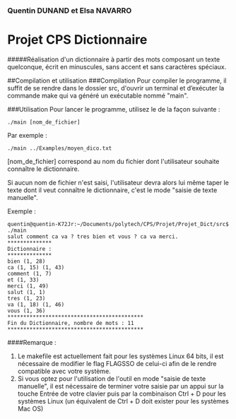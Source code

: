 ### Quentin DUNAND et Elsa NAVARRO

# Projet CPS Dictionnaire
#####Réalisation d'un dictionnaire à partir des mots composant un texte quelconque, écrit en minuscules, sans accent et sans caractères spéciaux.

##Compilation et utilisation
###Compilation
Pour compiler le programme, il suffit de se rendre dans le dossier src, d'ouvrir un terminal et d’exécuter la commande make qui va généré un exécutable nommé "main".

###Utilisation
Pour lancer le programme, utilisez le de la façon suivante :
```
./main [nom_de_fichier]
```
Par exemple :
```
./main ../Examples/moyen_dico.txt
```

[nom_de_fichier] correspond au nom du fichier dont l'utilisateur souhaite connaître le dictionnaire.

Si aucun nom de fichier n'est saisi, l'utilisateur devra alors lui même taper le texte dont il veut connaître le dictionnaire, c'est le mode  "saisie de texte manuelle".

Exemple :
```
quentin@quentin-K72Jr:~/Documents/polytech/CPS/Projet/Projet_Dict/src$ ./main
salut comment ca va ? tres bien et vous ? ca va merci.
**************
Dictionnaire :
**************
bien (1, 28)
ca (1, 15) (1, 43)
comment (1, 7)
et (1, 33)
merci (1, 49)
salut (1, 1)
tres (1, 23)
va (1, 18) (1, 46)
vous (1, 36)
*******************************************
Fin du Dictionnaire, nombre de mots : 11
*******************************************
```

####Remarque :
1.	Le makefile est actuellement fait pour les systèmes Linux 64 bits, il est nécessaire de modifier le flag FLAGSSO de celui-ci afin de le rendre compatible avec votre système.
2.	Si vous optez pour l'utilisation de l'outil en mode "saisie de texte manuelle", il est nécessaire de terminer votre saisie par un appui sur la touche Entrée de votre clavier puis par la combinaison Ctrl + D pour les systèmes Linux (un équivalent de Ctrl + D doit exister pour les systèmes Mac OS)
